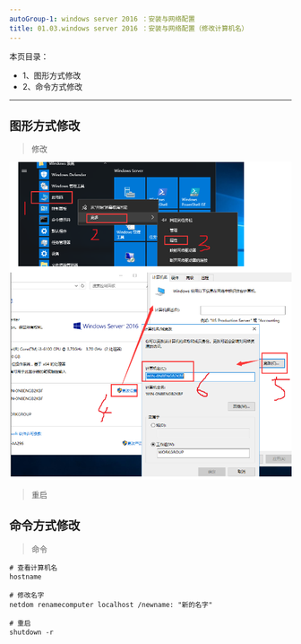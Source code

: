 ```yaml
---
autoGroup-1: windows server 2016 ：安装与网络配置
title: 01.03.windows server 2016 ：安装与网络配置（修改计算机名）
---
```


本页目录：
- 1、图形方式修改
- 2、命令方式修改

***

## 图形方式修改

> 修改

![](./image/01.03-1.png)

> 重启

## 命令方式修改

> 命令

```shell
# 查看计算机名
hostname

# 修改名字
netdom renamecomputer localhost /newname: "新的名字"

# 重启
shutdown -r
```